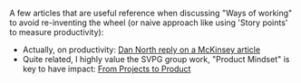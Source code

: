 A few articles that are useful reference when discussing "Ways of working" to avoid re-inventing the wheel (or naive approach like using 'Story points' to measure productivity):
* Actually, on productivity: [Dan North reply on a McKinsey article](https://dannorth.net/mckinsey-review/)
* Quite related, I highly value the SVPG group work, "Product Mindset" is key to have impact: [From Projects to Product](https://www.svpg.com/from-projects-to-products/)
